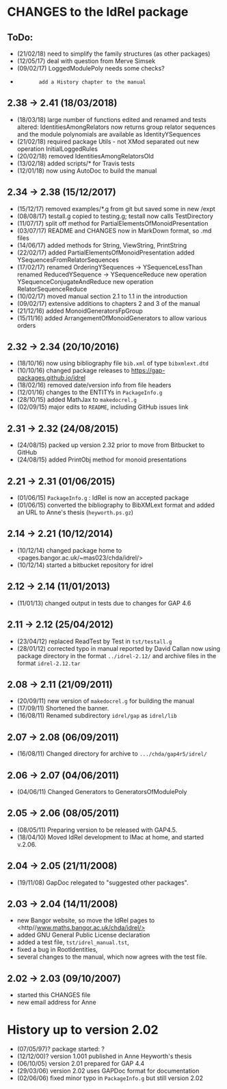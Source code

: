 # CHANGES to the IdRel package
	
## ToDo: 

 * (21/02/18) need to simplify the family structures (as other packages) 
 * (12/05/17) deal with question from Merve Simsek
 * (09/02/17) LoggedModulePoly needs some checks? 
 *            add a History chapter to the manual 

## 2.38 -> 2.41  (18/03/2018)

 * (18/03/18) large number of functions edited and renamed and tests altered: 
              IdentitiesAmongRelators now returns group relator sequences 
              and the module polynomials are available as IdentityYSequences 
 * (21/02/18) required package Utils - not XMod 
              separated out new operation InitialLoggedRules 
 * (20/02/18) removed IdentitiesAmongRelatorsOld 
 * (13/02/18) added scripts/* for Travis tests 
 * (12/01/18) now using AutoDoc to build the manual 

## 2.34 -> 2.38  (15/12/2017)

 * (15/12/17) removed examples/*.g from git but saved some in new /expt 
 * (08/08/17) testall.g copied to testing.g; testall now calls TestDirectory
 * (11/07/17) split off method for PartialElementsOfMonoidPresentation 
 * (03/07/17) README and CHANGES now in MarkDown format, so .md files
 * (14/06/17) added methods for String, ViewString, PrintString 
 * (22/02/17) added PartialElementsOfMonoidPresentation 
              added YSequencesFromRelatorSequences 
 * (17/02/17) renamed OrderingYSequences -> YSequenceLessThan 
              renamed ReducedYSequence -> YSequenceReduce 
              new operation YSequenceConjugateAndReduce 
              new operation RelatorSequenceReduce
 * (10/02/17) moved manual section 2.1 to 1.1 in the introduction 
 * (09/02/17) extensive additions to chapters 2 and 3 of the manual 
 * (21/12/16) added MonoidGeneratorsFpGroup
 * (15/11/16) added ArrangementOfMonoidGenerators to allow various orders  

## 2.32 -> 2.34  (20/10/2016)

 * (18/10/16) now using bibliography file `bib.xml` of type `bibxmlext.dtd`
 * (10/10/16) changed package releases to <https://gap-packages.github.io/idrel>
 * (18/02/16) removed date/version info from file headers 
 * (12/01/16) changes to the ENTITYs in `PackageInfo.g` 
 * (28/10/15) added MathJax to `makedocrel.g` 
 * (02/09/15) major edits to `README`, including GitHub issues link 

## 2.31 -> 2.32  (24/08/2015)

 * (24/08/15) packed up version 2.32 prior to move from Bitbucket to GitHub 
 * (24/08/15) added PrintObj method for monoid presentations 

## 2.21 -> 2.31  (01/06/2015)

 * (01/06/15) `PackageInfo.g` : IdRel is now an accepted package 
 * (01/06/15) converted the bibliography to BibXMLext format 
              and added an URL to Anne's thesis (`heyworth.ps.gz`)  

## 2.14 -> 2.21  (10/12/2014)

 * (10/12/14) changed package home to <pages.bangor.ac.uk/~mas023/chda/idrel/>
 * (10/12/14) started a bitbucket repository for idrel 

## 2.12 -> 2.14  (11/01/2013)

 * (11/01/13) changed output in tests due to changes for GAP 4.6 

## 2.11 -> 2.12  (25/04/2012)

 * (23/04/12) replaced ReadTest by Test in `tst/testall.g` 
 * (28/01/12) corrected typo in manual reported by David Callan 
              now using package directory in the format `../idrel-2.12/` 
              and archive files in the format `idrel-2.12.tar` 

## 2.08 -> 2.11  (21/09/2011)

 * (20/09/11) new version of `makedocrel.g` for building the manual 
 * (17/09/11) Shortened the banner. 
 * (16/08/11) Renamed subdirectory `idrel/gap` as `idrel/lib` 

## 2.07 -> 2.08  (06/09/2011)

 * (16/08/11) Changed directory for archive to `.../chda/gap4r5/idrel/` 

## 2.06 -> 2.07  (04/06/2011)

 * (04/06/11) Changed Generators to GeneratorsOfModulePoly 

## 2.05 -> 2.06  (08/05/2011)

 * (08/05/11) Preparing version to be released with GAP4.5. 
 * (18/04/10) Moved IdRel development to IMac at home, and started v.2.06.

## 2.04 -> 2.05  (21/11/2008)

 * (19/11/08) GapDoc relegated to "suggested other packages".

## 2.03 -> 2.04  (14/11/2008)

 * new Bangor website, so move the IdRel pages to 
   <http//www.maths.bangor.ac.uk/chda/idrel/> 
 * added GNU General Public License declaration 
 * added a test file, `tst/idrel_manual.tst`, 
 * fixed a bug in RootIdentities, 
 * several changes to the manual, which now agrees with the test file.

## 2.02 -> 2.03  (09/10/2007)

 * started this CHANGES file 
 * new email address for Anne 

# History up to version 2.02

 * (07/05/97)?  package started: ?
 * (12/12/00)?  version 1.001 published in Anne Heyworth's thesis
 * (06/10/05)   version 2.01 prepared for GAP 4.4
 * (29/03/06)   version 2.02 uses GAPDoc format for documentation
 * (02/06/06)   fixed minor typo in `PackageInfo.g` but still version 2.02
